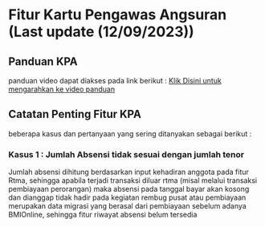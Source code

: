 # Fitur Kartu Pengawas Angsuran (Last update (12/09/2023))
## Panduan KPA
panduan video dapat diakses pada link berikut :
[Klik Disini untuk mengarahkan ke video panduan](https://drive.google.com/drive/folders/18Hc6RTSJUC4Gnz4rxudLyD-nk_YihuO5?hl=id)

## Catatan Penting Fitur KPA
beberapa kasus dan pertanyaan yang sering ditanyakan sebagai berikut : 

### Kasus 1 : Jumlah Absensi tidak sesuai dengan jumlah tenor
Jumlah absensi dihitung berdasarkan input kehadiran anggota pada fitur Rtma, sehingga apabila terjadi transaksi diluar rtma (misal melalui transaksi pembiayaan perorangan) maka absensi pada tanggal bayar akan kosong dan dianggap tidak hadir pada kegiatan rembug pusat atau pembiayaan merupakan data migrasi yang berasal dari pembiayaan sebelum adanya BMIOnline, sehingga fitur riwayat absensi belum tersedia


